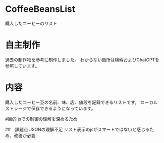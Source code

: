 # CoffeeBeansList
購入したコーヒーのリスト

# 自主制作
過去の制作物を参考に制作しました。
わからない箇所は検索およびChatGPTを参照しています。

# 内容
購入したコーヒー豆の名前、味、店、値段を記録できるリストです。
ローカルストレージで保存できるようになっています。

#目的
jsでの制御の理解を深めるため

##　課題点
JSONの理解不足
リスト表示のjsがスマートではないと感じるため、改善が必要
